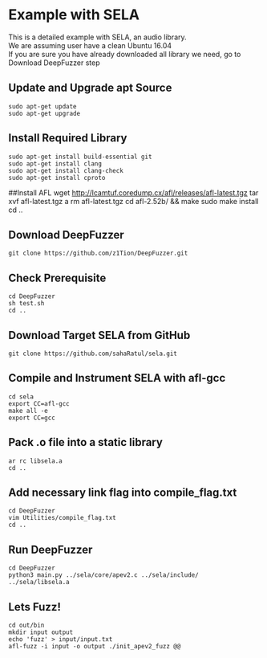 # Example with SELA
This is a detailed example with SELA, an audio library.     
We are assuming user have a clean Ubuntu 16.04    
If you are sure you have already downloaded all library we need, go to Download DeepFuzzer step 
## Update and Upgrade apt Source
    sudo apt-get update
    sudo apt-get upgrade

## Install Required Library
    sudo apt-get install build-essential git
    sudo apt-get install clang
    sudo apt-get install clang-check
    sudo apt-get install cproto

##Install AFL
    wget http://lcamtuf.coredump.cx/afl/releases/afl-latest.tgz
    tar xvf afl-latest.tgz a
    rm afl-latest.tgz 
    cd afl-2.52b/ && make
    sudo make install
    cd ..

## Download DeepFuzzer
    git clone https://github.com/z1Tion/DeepFuzzer.git

## Check Prerequisite
    cd DeepFuzzer
    sh test.sh
    cd ..

## Download Target SELA from GitHub
    git clone https://github.com/sahaRatul/sela.git

## Compile and Instrument SELA with afl-gcc
    cd sela
    export CC=afl-gcc
    make all -e
    export CC=gcc

## Pack .o file into a static library
    ar rc libsela.a
    cd ..

## Add necessary link flag into compile_flag.txt
    cd DeepFuzzer
    vim Utilities/compile_flag.txt
    cd ..
    
## Run DeepFuzzer
    cd DeepFuzzer
    python3 main.py ../sela/core/apev2.c ../sela/include/ ../sela/libsela.a

## Lets Fuzz!
    cd out/bin
    mkdir input output
    echo 'fuzz' > input/input.txt
    afl-fuzz -i input -o output ./init_apev2_fuzz @@